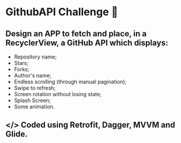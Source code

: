 # GithubAPI Challenge 📲

## Design an APP to fetch and place, in a RecyclerView, a GitHub API which displays:
- Repository name;
- Stars;
- Forks;
- Author's name;
- Endless scrolling (through manual pagination);
- Swipe to refresh;
- Screen rotation without losing state;
- Splash Screen;
- Some animation.

## </> Coded using Retrofit, Dagger, MVVM and Glide.
